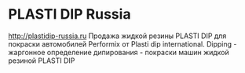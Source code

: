 # PLASTI DIP Russia
http://plastidip-russia.ru
Продажа жидкой резины PLASTI DIP для покраски автомобилей Performix от Plasti dip international.
Dipping - жаргонное определение дипирования - покраски машин жидкой резиной PLASTI DIP

